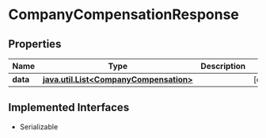 

# CompanyCompensationResponse


## Properties

Name | Type | Description | Notes
------------ | ------------- | ------------- | -------------
**data** | [**java.util.List&lt;CompanyCompensation&gt;**](CompanyCompensation.md) |  |  [optional]


## Implemented Interfaces

* Serializable


